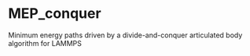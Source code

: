 # MEP_conquer

Minimum energy paths driven by a divide-and-conquer articulated body algorithm for LAMMPS






